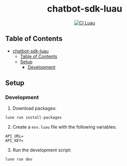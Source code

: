 <div align="center">

# chatbot-sdk-luau

[![CI Luau](https://github.com/VirtualButFake/chatbot-sdk/actions/workflows/ci-luau.yaml/badge.svg)](https://github.com/VirtualButFake/chatbot-sdk/actions)

</div>

## Table of Contents

- [chatbot-sdk-luau](#chatbot-sdk-luau)
  - [Table of Contents](#table-of-contents)
  - [Setup](#setup)
    - [Development](#development)

## Setup

### Development

1. Download packages:

```
lune run install-packages
```

2. Create a `env.luau` file with the following variables:

```
API_URL=
API_KEY=
```

3. Run the development script:

```
lune run dev
```
